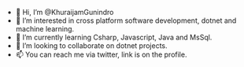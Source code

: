 - 👋 Hi, I’m @KhuraijamGunindro
- 👀 I’m interested in cross platform software development, dotnet and machine learning.
- 🌱 I’m currently learning Csharp, Javascript, Java and MsSql.
- 💞️ I’m looking to collaborate on dotnet projects.
- 📫 You can reach me via twitter, link is on the profile.

<!---
KhuraijamGunindro/KhuraijamGunindro is a ✨ special ✨ repository because its `README.md` (this file) appears on your GitHub profile.
You can click the Preview link to take a look at your changes.
--->

